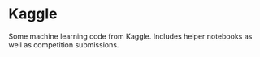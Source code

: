 # Kaggle
Some machine learning code from Kaggle. Includes helper notebooks as well as competition submissions.
